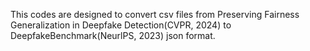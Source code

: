 This codes are designed to convert csv files from Preserving Fairness Generalization in Deepfake Detection(CVPR, 2024)
to DeepfakeBenchmark(NeurlPS, 2023) json format.
